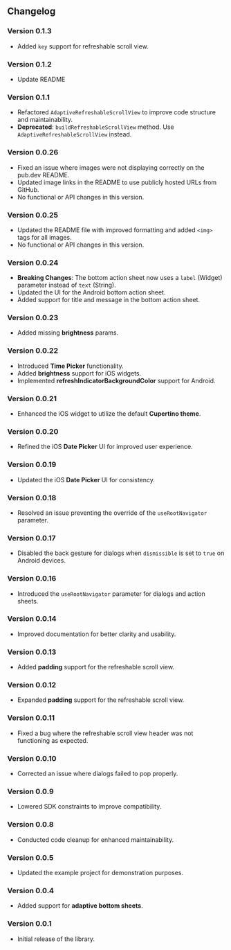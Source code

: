
## **Changelog**

### **Version 0.1.3**
- Added `key` support for refreshable scroll view.

### **Version 0.1.2**
- Update README

### **Version 0.1.1**
- Refactored `AdaptiveRefreshableScrollView` to improve code structure and maintainability.
- **Deprecated**: `buildRefreshableScrollView` method. Use `AdaptiveRefreshableScrollView` instead.

### **Version 0.0.26**
- Fixed an issue where images were not displaying correctly on the pub.dev README.
- Updated image links in the README to use publicly hosted URLs from GitHub.
- No functional or API changes in this version.

### **Version 0.0.25**
- Updated the README file with improved formatting and added `<img>` tags for all images.
- No functional or API changes in this version.

### **Version 0.0.24**
- **Breaking Changes**: The bottom action sheet now uses a `label` (Widget) parameter instead of `text` (String).
- Updated the UI for the Android bottom action sheet.
- Added support for title and message in the bottom action sheet.

### **Version 0.0.23**
- Added missing **brightness** params.

### **Version 0.0.22**
- Introduced **Time Picker** functionality.
- Added **brightness** support for iOS widgets.
- Implemented **refreshIndicatorBackgroundColor** support for Android.

### **Version 0.0.21**
- Enhanced the iOS widget to utilize the default **Cupertino theme**.

### **Version 0.0.20**
- Refined the iOS **Date Picker** UI for improved user experience.

### **Version 0.0.19**
- Updated the iOS **Date Picker** UI for consistency.

### **Version 0.0.18**
- Resolved an issue preventing the override of the `useRootNavigator` parameter.

### **Version 0.0.17**
- Disabled the back gesture for dialogs when `dismissible` is set to `true` on Android devices.

### **Version 0.0.16**
- Introduced the `useRootNavigator` parameter for dialogs and action sheets.

### **Version 0.0.14**
- Improved documentation for better clarity and usability.

### **Version 0.0.13**
- Added **padding** support for the refreshable scroll view.

### **Version 0.0.12**
- Expanded **padding** support for the refreshable scroll view.

### **Version 0.0.11**
- Fixed a bug where the refreshable scroll view header was not functioning as expected.

### **Version 0.0.10**
- Corrected an issue where dialogs failed to pop properly.

### **Version 0.0.9**
- Lowered SDK constraints to improve compatibility.

### **Version 0.0.8**
- Conducted code cleanup for enhanced maintainability.

### **Version 0.0.5**
- Updated the example project for demonstration purposes.

### **Version 0.0.4**
- Added support for **adaptive bottom sheets**.

### **Version 0.0.1**
- Initial release of the library.
